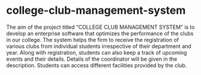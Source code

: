 # college-club-management-system
The aim of the project titled “COLLEGE CLUB MANAGEMENT SYSTEM” is to develop an enterprise software that optimizes the performance of the clubs in our college. The system helps the firm to receive the registration of various clubs from individual students irrespective of their department and year. Along with registration, students can also keep a track of upcoming events and their details. Details of the coordinator will be given in the description. Students can access different facilities provided by the club.
